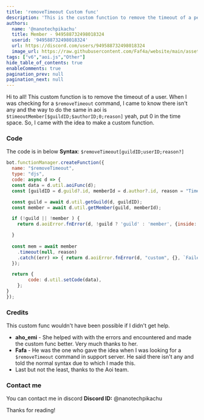 ```yaml
---
title: 'removeTimeout Custom func'
description: 'This is the custom function to remove the timeout of a person. '
authors:
  name: '@nanotechpikachu'
  title: Member - 949588732498018324
  userid: '949588732498018324'
  url: https://discord.com/users/949588732498018324
  image_url: https://raw.githubusercontent.com/Faf4a/website/main/assets/images/avatars/949588732498018324.png
tags: ["v6","aoi.js","Other"]
hide_table_of_contents: true
enableComments: true
pagination_prev: null
pagination_next: null
---
```

    
Hi to all! This custom function is to remove the timeout of a user. When I was checking for a `$removeTimeout` command, I came to know there isn't any and the way to do the same in aoi is `$timeoutMember[$guildID;$authorID;0;reason]` yeah, put 0 in the time space. So, I came with the idea to make a custom function.

### Code
The code is in below
**Syntax**: `$removeTimeout[guildID;userID;reason?]`


```js
bot.functionManager.createFunction({
  name: "$removeTimeout",
  type: "djs",
  code: async d => {
  const data = d.util.aoiFunc(d);
  const [guildID = d.guild?.id, memberId = d.author?.id, reason = "Timeout Remove"] = data.inside.splits;

  const guild = await d.util.getGuild(d, guildID);
  const member = await d.util.getMember(guild, memberId);

  if (!guild || !member ) {
    return d.aoiError.fnError(d, !guild ? 'guild' : 'member', {inside: data.inside});

  }
 
  const mem = await member
    .timeout(null, reason)
    .catch((err) => { return d.aoiError.fnError(d, "custom", {}, `Failed To unTimeout The Member With Reason:${err}`);
  });

  return {
        code: d.util.setCode(data),
    };
}
});
```

### Credits
This custom func wouldn't have been possible if I didn't get help.
- **aho_emi** - She helped with with the errors and encountered and made the custom func better. Very much thanks to her.
- **Fafa** - He was the one who gave the idea when I was looking for a `$removeTimeout` command in support server. He said there isn't any and told the normal syntax due to which I made this.
- Last but not the least, thanks to the Aoi team.

### Contact me
You can contact me in discord
**Discord ID:** @nanotechpikachu


Thanks for reading!